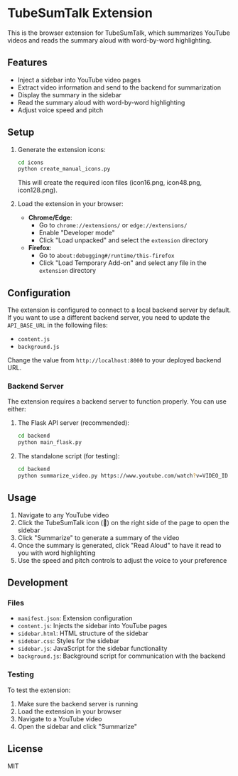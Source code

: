 # TubeSumTalk Extension

This is the browser extension for TubeSumTalk, which summarizes YouTube videos and reads the summary aloud with word-by-word highlighting.

## Features

-   Inject a sidebar into YouTube video pages
-   Extract video information and send to the backend for summarization
-   Display the summary in the sidebar
-   Read the summary aloud with word-by-word highlighting
-   Adjust voice speed and pitch

## Setup

1. Generate the extension icons:

    ```bash
    cd icons
    python create_manual_icons.py
    ```

    This will create the required icon files (icon16.png, icon48.png, icon128.png).

2. Load the extension in your browser:
    - **Chrome/Edge**:
        - Go to `chrome://extensions/` or `edge://extensions/`
        - Enable "Developer mode"
        - Click "Load unpacked" and select the `extension` directory
    - **Firefox**:
        - Go to `about:debugging#/runtime/this-firefox`
        - Click "Load Temporary Add-on" and select any file in the `extension` directory

## Configuration

The extension is configured to connect to a local backend server by default. If you want to use a different backend server, you need to update the `API_BASE_URL` in the following files:

-   `content.js`
-   `background.js`

Change the value from `http://localhost:8000` to your deployed backend URL.

### Backend Server

The extension requires a backend server to function properly. You can use either:

1. The Flask API server (recommended):

    ```bash
    cd backend
    python main_flask.py
    ```

2. The standalone script (for testing):
    ```bash
    cd backend
    python summarize_video.py https://www.youtube.com/watch?v=VIDEO_ID
    ```

## Usage

1. Navigate to any YouTube video
2. Click the TubeSumTalk icon (📝) on the right side of the page to open the sidebar
3. Click "Summarize" to generate a summary of the video
4. Once the summary is generated, click "Read Aloud" to have it read to you with word highlighting
5. Use the speed and pitch controls to adjust the voice to your preference

## Development

### Files

-   `manifest.json`: Extension configuration
-   `content.js`: Injects the sidebar into YouTube pages
-   `sidebar.html`: HTML structure of the sidebar
-   `sidebar.css`: Styles for the sidebar
-   `sidebar.js`: JavaScript for the sidebar functionality
-   `background.js`: Background script for communication with the backend

### Testing

To test the extension:

1. Make sure the backend server is running
2. Load the extension in your browser
3. Navigate to a YouTube video
4. Open the sidebar and click "Summarize"

## License

MIT
